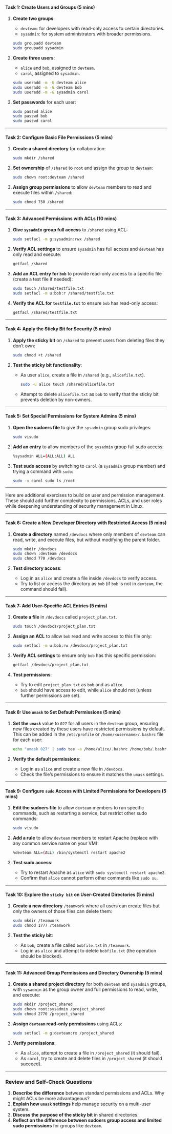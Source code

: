 

#### **Task 1: Create Users and Groups (5 mins)**

1. **Create two groups**:
   - `devteam`: for developers with read-only access to certain directories.
   - `sysadmin`: for system administrators with broader permissions.
   
   ```bash
   sudo groupadd devteam
   sudo groupadd sysadmin
   ```

2. **Create three users**:
   - `alice` and `bob`, assigned to `devteam`.
   - `carol`, assigned to `sysadmin`.
   
   ```bash
   sudo useradd -m -G devteam alice
   sudo useradd -m -G devteam bob
   sudo useradd -m -G sysadmin carol
   ```

3. **Set passwords** for each user:
   ```bash
   sudo passwd alice
   sudo passwd bob
   sudo passwd carol
   ```

---

#### **Task 2: Configure Basic File Permissions (5 mins)**

1. **Create a shared directory** for collaboration:
   ```bash
   sudo mkdir /shared
   ```

2. **Set ownership** of `/shared` to `root` and assign the group to `devteam`:
   ```bash
   sudo chown root:devteam /shared
   ```

3. **Assign group permissions** to allow `devteam` members to read and execute files within `/shared`:
   ```bash
   sudo chmod 750 /shared
   ```

---

#### **Task 3: Advanced Permissions with ACLs (10 mins)**

1. **Give `sysadmin` group full access** to `/shared` using ACL:
   ```bash
   sudo setfacl -m g:sysadmin:rwx /shared
   ```

2. **Verify ACL settings** to ensure `sysadmin` has full access and `devteam` has only read and execute:
   ```bash
   getfacl /shared
   ```

3. **Add an ACL entry for `bob`** to provide read-only access to a specific file (create a test file if needed):
   ```bash
   sudo touch /shared/testfile.txt
   sudo setfacl -m u:bob:r /shared/testfile.txt
   ```

4. **Verify the ACL for `testfile.txt`** to ensure `bob` has read-only access:
   ```bash
   getfacl /shared/testfile.txt
   ```

---

#### **Task 4: Apply the Sticky Bit for Security (5 mins)**

1. **Apply the sticky bit** on `/shared` to prevent users from deleting files they don’t own:
   ```bash
   sudo chmod +t /shared
   ```

2. **Test the sticky bit functionality**:
   - As user `alice`, create a file in `/shared` (e.g., `alicefile.txt`).
     ```bash
     sudo -u alice touch /shared/alicefile.txt
     ```
   - Attempt to delete `alicefile.txt` as `bob` to verify that the sticky bit prevents deletion by non-owners.

---

#### **Task 5: Set Special Permissions for System Admins (5 mins)**

1. **Open the sudoers file** to give the `sysadmin` group sudo privileges:
   ```bash
   sudo visudo
   ```
   
2. **Add an entry** to allow members of the `sysadmin` group full sudo access:
   ```bash
   %sysadmin ALL=(ALL:ALL) ALL
   ```

3. **Test sudo access** by switching to `carol` (a `sysadmin` group member) and trying a command with `sudo`:
   ```bash
   sudo -u carol sudo ls /root
   ```

---
Here are additional exercises to build on user and permission management. These should add further complexity to permissions, ACLs, and user roles while deepening understanding of security management in Linux.

---



#### **Task 6: Create a New Developer Directory with Restricted Access (5 mins)**

1. **Create a directory** named `/devdocs` where only members of `devteam` can read, write, and execute files, but without modifying the parent folder.
   ```bash
   sudo mkdir /devdocs
   sudo chown :devteam /devdocs
   sudo chmod 770 /devdocs
   ```

2. **Test directory access**:
   - Log in as `alice` and create a file inside `/devdocs` to verify access.
   - Try to list or access the directory as `bob` (if `bob` is not in `devteam`, the command should fail).

---

#### **Task 7: Add User-Specific ACL Entries (5 mins)**

1. **Create a file** in `/devdocs` called `project_plan.txt`.
   ```bash
   sudo touch /devdocs/project_plan.txt
   ```

2. **Assign an ACL** to allow `bob` read and write access to this file only:
   ```bash
   sudo setfacl -m u:bob:rw /devdocs/project_plan.txt
   ```

3. **Verify ACL settings** to ensure only `bob` has this specific permission:
   ```bash
   getfacl /devdocs/project_plan.txt
   ```

4. **Test permissions**:
   - Try to edit `project_plan.txt` as `bob` and as `alice`.
   - `bob` should have access to edit, while `alice` should not (unless further permissions are set).

---

#### **Task 8: Use `umask` to Set Default Permissions (5 mins)**

1. **Set the `umask`** value to `027` for all users in the `devteam` group, ensuring new files created by these users have restricted permissions by default. This can be added in the `/etc/profile` or `/home/<username>/.bashrc` file for each user:
   ```bash
   echo "umask 027" | sudo tee -a /home/alice/.bashrc /home/bob/.bashrc
   ```

2. **Verify the default permissions**:
   - Log in as `alice` and create a new file in `/devdocs`.
   - Check the file’s permissions to ensure it matches the `umask` settings.

---

#### **Task 9: Configure `sudo` Access with Limited Permissions for Developers (5 mins)**

1. **Edit the sudoers file** to allow `devteam` members to run specific commands, such as restarting a service, but restrict other sudo commands:
   ```bash
   sudo visudo
   ```

2. **Add a rule** to allow `devteam` members to restart Apache (replace with any common service name on your VM):
   ```bash
   %devteam ALL=(ALL) /bin/systemctl restart apache2
   ```

3. **Test sudo access**:
   - Try to restart Apache as `alice` with `sudo systemctl restart apache2`.
   - Confirm that `alice` cannot perform other commands like `sudo su`.

---

#### **Task 10: Explore the `sticky bit` on User-Created Directories (5 mins)**

1. **Create a new directory** `/teamwork` where all users can create files but only the owners of those files can delete them:
   ```bash
   sudo mkdir /teamwork
   sudo chmod 1777 /teamwork
   ```

2. **Test the sticky bit**:
   - As `bob`, create a file called `bobfile.txt` in `/teamwork`.
   - Log in as `alice` and attempt to delete `bobfile.txt` (the operation should be blocked).

---

#### **Task 11: Advanced Group Permissions and Directory Ownership (5 mins)**

1. **Create a shared project directory** for both `devteam` and `sysadmin` groups, with `sysadmin` as the group owner and full permissions to read, write, and execute:
   ```bash
   sudo mkdir /project_shared
   sudo chown root:sysadmin /project_shared
   sudo chmod 2770 /project_shared
   ```

2. **Assign `devteam` read-only permissions** using ACLs:
   ```bash
   sudo setfacl -m g:devteam:rx /project_shared
   ```

3. **Verify permissions**:
   - As `alice`, attempt to create a file in `/project_shared` (it should fail).
   - As `carol`, try to create and delete files in `/project_shared` (it should succeed).

---

### **Review and Self-Check Questions**

1. **Describe the difference** between standard permissions and ACLs. Why might ACLs be more advantageous?
2. **Explain how `umask` settings** help manage security on a multi-user system.
3. **Discuss the purpose of the sticky bit** in shared directories.
4. **Reflect on the difference between sudoers group access and limited sudo permissions** for groups like `devteam`.

